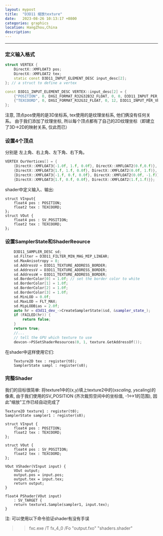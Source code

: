 ```yaml
---
layout: mypost
title:  "D3D11 缩放texture"
date:   2023-08-26 10:13:17 +0800
categories: graphics 
location: HangZhou,China 
description:  
---
```

---

### 定义输入格式

```C++
struct VERTEX {
    DirectX::XMFLOAT3 pos;
    DirectX::XMFLOAT2 tex;
    static const D3D11_INPUT_ELEMENT_DESC input_desc[2];
}; // a struct to define a vertex

const D3D11_INPUT_ELEMENT_DESC VERTEX::input_desc[2] = {
    {"POSITION", 0, DXGI_FORMAT_R32G32B32_FLOAT, 0, 0, D3D11_INPUT_PER_VERTEX_DATA, 0},
    {"TEXCOORD", 0, DXGI_FORMAT_R32G32_FLOAT, 0, 12, D3D11_INPUT_PER_VERTEX_DATA, 0},
};
```
注意, 顶点pos使用的是3D坐标系, tex使用的是纹理坐标系, 他们俩没有任何关系。 由于我们添加了纹理坐标, 所以每个顶点都有了自己的2D纹理坐标（即建立了3D->2D的映射关系, 仅此而已）

### 设置4个顶点

分别是 左上角、右上角、左下角、右下角。

```C++
VERTEX OurVertices[] = {
    {DirectX::XMFLOAT3{-1.0f, 1.f, 0.0f}, DirectX::XMFLOAT2(0.f,0.f)},
    {DirectX::XMFLOAT3{1.f, 1.f, 0.0f}, DirectX::XMFLOAT2(0.0f, 1.f)},
    {DirectX::XMFLOAT3{-1.f, 0.f, 0.0f}, DirectX::XMFLOAT2(0.0f, -1.f)},
    {DirectX::XMFLOAT3{1.f, 0.f, 0.0f}, DirectX::XMFLOAT2(1.f,1.f)}};
```

shader中定义输入、输出:

```HLSL
struct VInput{
    float4 pos : POSITION;
    float2 tex : TEXCOORD;
};
struct VOut {
    float4 pos : SV_POSITION;
    float2 tex : TEXCOORD;
};
```

### 设置SamplerState和ShaderReource
```C++
    D3D11_SAMPLER_DESC sd;
    sd.Filter = D3D11_FILTER_MIN_MAG_MIP_LINEAR;
    sd.MaxAnisotropy = 8;
    sd.AddressU = D3D11_TEXTURE_ADDRESS_BORDER;
    sd.AddressV = D3D11_TEXTURE_ADDRESS_BORDER;
    sd.AddressW = D3D11_TEXTURE_ADDRESS_BORDER;
    sd.BorderColor[0] = 1.0f; // set the border color to white
    sd.BorderColor[1] = 1.0f;
    sd.BorderColor[2] = 1.0f;
    sd.BorderColor[3] = 1.0f;
    sd.MinLOD = 0.0f;
    sd.MaxLOD = FLT_MAX;
    sd.MipLODBias = 2.0f;
    auto hr = d3d11_dev_->CreateSamplerState(&sd, &sampler_state_);
    if (FAILED(hr)) {
        return false;
    }
    return true;
    //...
    // tell the GPU which texture to use
    devcon->PSSetShaderResources(0, 1, texture.GetAddressOf());
```

在shader中这样使用它们:

```HLSL
    Texture2D tex : register(t0);
    SamplerState sampl : register(s0);
```

###  完整Shader

我们的目标很简单: 将texture1中的(x,y)填上texture2中的(x*scaling, y*scaling)的像素, 由于我们使用的SV_POSITION (齐次裁剪空间中的坐标值, -1<->1的范围), 因此"缩放"工作已经自动完成了
```HLSL
Texture2D texture1 : register(t0);
SamplerState sampler1 : register(s0);

struct VInput {
    float4 pos : POSITION;
    float2 tex : TEXCOORD;
};

struct VOut {
    float4 pos : SV_POSITION;
    float2 tex : TEXCOORD;
};

VOut VShader(VInput input) {
    VOut output;
    output.pos = input.pos;
    output.tex = input.tex;
    return output;
}

float4 PShader(VOut input)
    : SV_TARGET {
    return texture1.Sample(sampler1, input.tex);
}
```

注: 可以使用以下命令验证shader有没有手误

>> fxc.exe   /T fx_4_0 /Fo "output.fxo" "shaders.shader"